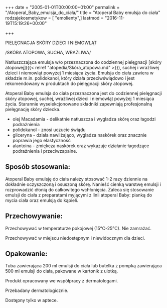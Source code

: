 +++
date = "2005-01-01T00:00:00+01:00"
permalink = "/Atoperal_Baby_emulsja_do_ciała/"
title = "Atoperal Baby emulsja do ciała"
rodzajekosmetykow = [ "emolienty",]
lastmod = "2016-11-19T15:19:26+00:00"

+++

PIELĘGNACJA SKÓRY DZIECI I NIEMOWLĄT

/SKÓRA ATOPOWA, SUCHA, WRAŻLIWA/

Natłuszczająca emulsja w/o przeznaczona do codziennej pielęgnacji [skóry atopowej]({{< relref "atopedia/Skóra_atopowa.md" >}}), suchej i wrażliwej dzieci i niemowląt powyżej 1 miesiąca życia. Emulsja do ciała zawiera w składzie m.in. polidokanol, który działa przeciwświądowo i jest rekomendowany w produktach do pielęgnacji skóry atopowej.

Atoperal Baby emulsja do ciała przeznaczona jest do codziennej pielęgnacji skóry atopowej, suchej, wrażliwej dzieci i niemowląt powyżej 1 miesiąca życia. Starannie wyselekcjonowane składniki zapewniają profesjonalną pielęgnację skóry dziecka.

-   olej Macadamia - delikatnie natłuszcza i wygładza skórę oraz łagodzi podrażnienia
-   polidokanol - znosi uczucie świądu
-   gliceryna - działa nawilżająco, wygładza naskórek oraz znacznie poprawia jego elastyczność
-   alantoina - zmiękcza naskórek oraz wykazuje działanie łagodzące podrażnienia i przeciwzapalne.

Sposób stosowania:
------------------

Atoperal Baby emulsję do ciała należy stosować 1-2 razy dziennie na dokładnie oczyszczoną i osuszoną skórę. Nanieść cienką warstwę emulsji i rozprowadzić dłonią do całkowitego wchłonięcia. Zaleca się stosowanie emulsji do ciała z preparatami myjącymi z linii atoperal Baby: pianką do mycia ciała oraz emulsją do kąpieli.

Przechowywanie:
---------------

Przechowywać w temperaturze pokojowej (15°C-25°C). Nie zamrażać.

Przechowywać w miejscu niedostępnym i niewidocznym dla dzieci.

Opakowanie:
-----------

Tuba zawierająca 200 ml emulsji do ciała lub butelka z pompką zawierająca 500 ml emulsji do ciała, pakowane w kartonik z ulotką.

Produkt opracowany we współpracy z dermatologami.

Przebadany dermatologicznie.

Dostępny tylko w aptece.
